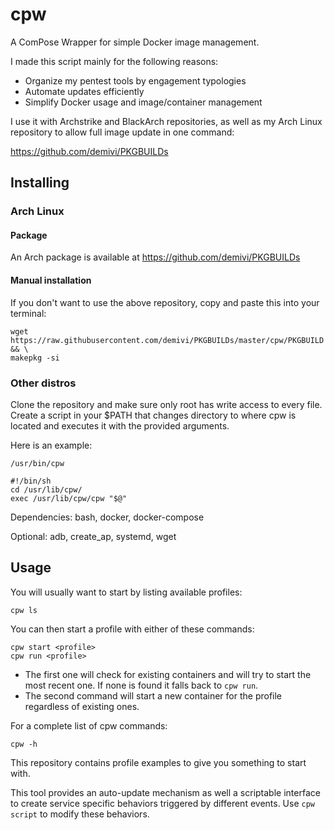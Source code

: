# cpw

A ComPose Wrapper for simple Docker image management.

I made this script mainly for the following reasons:
- Organize my pentest tools by engagement typologies
- Automate updates efficiently
- Simplify Docker usage and image/container management

I use it with Archstrike and BlackArch repositories, as well as my Arch Linux repository to allow full image update in one command:

https://github.com/demivi/PKGBUILDs

## Installing

### Arch Linux

#### Package

An Arch package is available at https://github.com/demivi/PKGBUILDs

#### Manual installation

If you don't want to use the above repository, copy and paste this into your terminal:
```
wget https://raw.githubusercontent.com/demivi/PKGBUILDs/master/cpw/PKGBUILD && \
makepkg -si
```

### Other distros

Clone the repository and make sure only root has write access to every file. Create a script in your $PATH that changes directory to where cpw is located and executes it with the provided arguments.

Here is an example:

`/usr/bin/cpw`
```
#!/bin/sh
cd /usr/lib/cpw/
exec /usr/lib/cpw/cpw "$@"
```

Dependencies: bash, docker, docker-compose

Optional: adb, create_ap, systemd, wget

## Usage

You will usually want to start by listing available profiles:
```
cpw ls
```

You can then start a profile with either of these commands:
```
cpw start <profile>
cpw run <profile>
```

- The first one will check for existing containers and will try to start the most recent one. If none is found it falls back to `cpw run`.
- The second command will start a new container for the profile regardless of existing ones.

For a complete list of cpw commands:
```
cpw -h
```

This repository contains profile examples to give you something to start with.

This tool provides an auto-update mechanism as well a scriptable interface to create service specific behaviors triggered by different events. Use `cpw script` to modify these behaviors.
